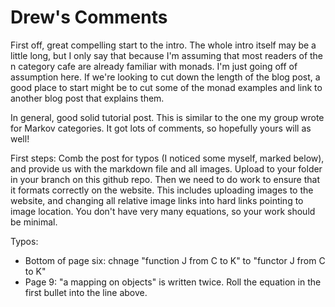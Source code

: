 # Drew's Comments

First off, great compelling start to the intro. The whole intro itself may be a little long, but I only say that because I'm assuming that most readers of the n category cafe are already familiar with monads. I'm just going off of assumption here. If we're looking to cut down the length of the blog post, a good place to start might be to cut some of the monad examples and link to another blog post that explains them.

In general, good solid tutorial post. This is similar to the one my group wrote for Markov categories. It got lots of comments, so hopefully yours will as well!

First steps: Comb the post for typos (I noticed some myself, marked below), and provide us with the markdown file and all images. Upload to your folder in your branch on this github repo. Then we need to do work to ensure that it formats correctly on the website. This includes uploading images to the website, and changing all relative image links into hard links pointing to image location. You don't have very many equations, so your work should be minimal.

Typos:

* Bottom of page six: chnage "function J from C to K" to "functor J from C to K"
* Page 9: "a mapping on objects" is written twice. Roll the equation in the first bullet into the line above.
